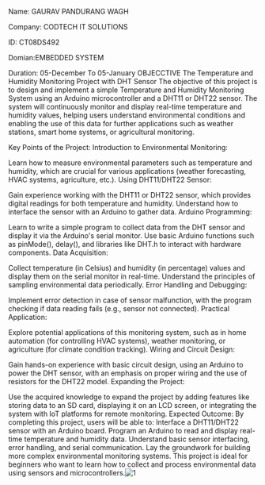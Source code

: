 Name: GAURAV PANDURANG WAGH

Company: CODTECH IT SOLUTIONS

ID: CT08DS492

Domian:EMBEDDED SYSTEM

Duration: 05-December To 05-January
OBJECCTIVE
The Temperature and Humidity Monitoring Project with DHT Sensor
The objective of this project is to design and implement a simple Temperature and Humidity Monitoring System using an Arduino microcontroller and a DHT11 or DHT22 sensor. The system will continuously monitor and display real-time temperature and humidity values, helping users understand environmental conditions and enabling the use of this data for further applications such as weather stations, smart home systems, or agricultural monitoring.

Key Points of the Project:
Introduction to Environmental Monitoring:

Learn how to measure environmental parameters such as temperature and humidity, which are crucial for various applications (weather forecasting, HVAC systems, agriculture, etc.).
Using DHT11/DHT22 Sensor:

Gain experience working with the DHT11 or DHT22 sensor, which provides digital readings for both temperature and humidity.
Understand how to interface the sensor with an Arduino to gather data.
Arduino Programming:

Learn to write a simple program to collect data from the DHT sensor and display it via the Arduino's serial monitor.
Use basic Arduino functions such as pinMode(), delay(), and libraries like DHT.h to interact with hardware components.
Data Acquisition:

Collect temperature (in Celsius) and humidity (in percentage) values and display them on the serial monitor in real-time.
Understand the principles of sampling environmental data periodically.
Error Handling and Debugging:

Implement error detection in case of sensor malfunction, with the program checking if data reading fails (e.g., sensor not connected).
Practical Application:

Explore potential applications of this monitoring system, such as in home automation (for controlling HVAC systems), weather monitoring, or agriculture (for climate condition tracking).
Wiring and Circuit Design:

Gain hands-on experience with basic circuit design, using an Arduino to power the DHT sensor, with an emphasis on proper wiring and the use of resistors for the DHT22 model.
Expanding the Project:

Use the acquired knowledge to expand the project by adding features like storing data to an SD card, displaying it on an LCD screen, or integrating the system with IoT platforms for remote monitoring.
Expected Outcome:
By completing this project, users will be able to:
Interface a DHT11/DHT22 sensor with an Arduino board.
Program an Arduino to read and display real-time temperature and humidity data.
Understand basic sensor interfacing, error handling, and serial communication.
Lay the groundwork for building more complex environmental monitoring systems.
This project is ideal for beginners who want to learn how to collect and process environmental data using sensors and microcontrollers.![1](https://github.com/user-attachments/assets/c41ac452-b580-4a7e-bd2a-d07b0137c061)
